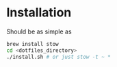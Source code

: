 # Installation

Should be as simple as

```bash
brew install stow
cd <dotfiles_directory>
./install.sh # or just stow -t ~ *
```
